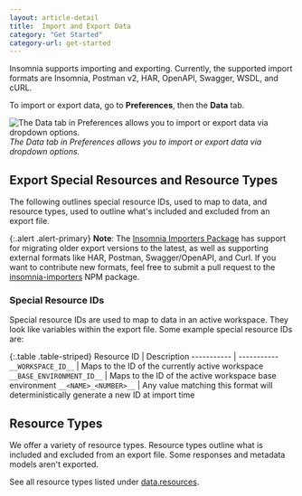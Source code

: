 ```yaml
---
layout: article-detail
title:  Import and Export Data
category: "Get Started"
category-url: get-started
---
```


Insomnia supports importing and exporting. Currently, the supported import formats are Insomnia, Postman v2, HAR, OpenAPI, Swagger, WSDL, and cURL.

To import or export data, go to **Preferences**, then the **Data** tab. 

![The Data tab in Preferences allows you to import or export data via dropdown options.](/assets/images/import-export-data.png)
_The Data tab in Preferences allows you to import or export data via dropdown options._

## Export Special Resources and Resource Types

The following outlines special resource IDs, used to map to data, and resource types, used to outline what's included and excluded from an export file. 

{:.alert .alert-primary}
**Note**: The [Insomnia Importers Package](https://github.com/kong/insomnia/tree/develop/packages/insomnia-importers) has support for migrating older export versions to the latest, as well as supporting external formats like HAR, Postman, Swagger/OpenAPI, and Curl. If you want to contribute new formats, feel free to submit a pull request to the [insomnia-importers](https://www.npmjs.com/package/insomnia-importers) NPM package.

### Special Resource IDs

Special resource IDs are used to map to data in an active workspace. They look like variables within the export file. Some example special resource IDs are:

{:.table .table-striped}
Resource ID | Description
----------- | -----------
`__WORKSPACE_ID__` | Maps to the ID of the currently active workspace
`__BASE_ENVIRONMENT_ID__` | Maps to the ID of the active workspace base environment
`__<NAME>_<NUMBER>__` |  Any value matching this format will deterministically generate a new ID at import time

## Resource Types

We offer a variety of resource types. Resource types outline what is included and excluded from an export file. Some responses and metadata models aren't exported.

See all resource types listed under [data.resources](https://github.com/Kong/insomnia/blob/7abde2a01700f587179941b3231fb1078fcb1e41/packages/insomnia-app/app/common/export.ts#L185-L198). 
